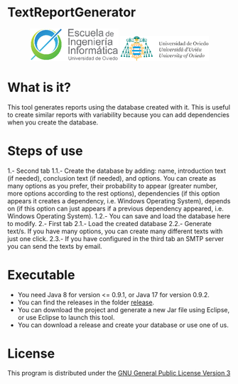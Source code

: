 # TextReportGenerator
<p align="center">
  <img src="resources/logoEII.png" width="200" alt="EII Logo">
  <img src="resources/logoUniOvi.png" width="200" alt="UniOvi Logo">
</p>
<p align="center">

</p>

# What is it?
This tool generates reports using the database created with it. This is useful to create similar reports with variability because you can add dependencies when you create the database.

# Steps of use
1.- Second tab
1.1.- Create the database by adding: name, introduction text (if needed), conclusion text (if needed), and options. You can create as many options as you prefer, their probability to appear (greater number, more options according to the rest options), dependencies (if this option appears it creates a dependency, i.e. Windows Operating System), depends on (if this option can just appears if a previous dependency appeared, i.e. Windows Operating System).
1.2.- You can save and load the database here to modify.
2.- First tab
2.1.- Load the created database
2.2.- Generate text/s. If you have many options, you can create many different texts with just one click.
2.3.- If you have configured in the third tab an SMTP server you can send the texts by email.

# Executable
- You need Java 8 for version <= 0.9.1, or Java 17 for version 0.9.2.
- You can find the releases in the folder [release](https://github.com/gonzalezgarciacristian/TextReportGenerator/tree/dev/release).
- You can download the project and generate a new Jar file using Eclipse, or use Eclipse to launch this tool.
- You can download a release and create your database or use one of us.

# License
This program is distributed under the [GNU General Public License Version 3](https://github.com/gonzalezgarciacristian/TextReportGenerator/blob/dev/LICENSE)